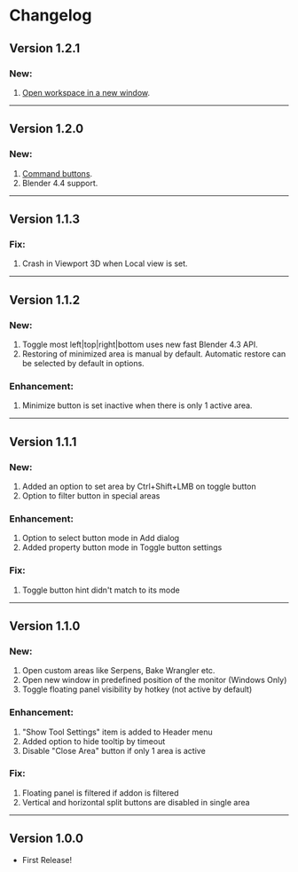 # Changelog

## Version 1.2.1
### New:
1. [Open workspace in a new window](tools.md#open-workspace-in-a-new-window).

---

## Version 1.2.0

### New:
1. [Command buttons](toggle.md#command).
2. Blender 4.4 support.

---


## Version 1.1.3

### Fix:
1. Crash in Viewport 3D when Local view is set.

---

## Version 1.1.2
### New:
1. Toggle most left|top|right|bottom uses new fast Blender 4.3 API.
2. Restoring of minimized area is manual by default. Automatic restore can be selected by default in options.

### Enhancement:
1. Minimize button is set inactive when there is only 1 active area.

---

## Version 1.1.1
### New:
1. Added an option to set area by Ctrl+Shift+LMB on toggle button
2. Option to filter button in special areas

### Enhancement:
1. Option to select button mode in Add dialog
2. Added property button mode in Toggle button settings

### Fix:
1. Toggle button hint didn't match to its mode

---
## Version 1.1.0
### New:
1. Open custom areas like Serpens, Bake Wrangler etc.
2. Open new window in predefined position of the monitor (Windows Only)
3. Toggle floating panel visibility by hotkey (not active by default)

### Enhancement:
1. "Show Tool Settings" item is added to Header menu
2. Added option to hide tooltip by timeout
3. Disable "Close Area" button if only 1 area is active

### Fix:
1. Floating panel is filtered if addon is filtered
2. Vertical and horizontal split buttons are disabled in single area

---
## Version 1.0.0
- First Release!
